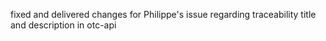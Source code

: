 fixed and delivered changes for Philippe's issue regarding traceability title and description in otc-api


